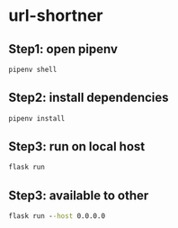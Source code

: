 # url-shortner
## Step1: open pipenv
```cmd
pipenv shell
```

## Step2: install dependencies
```cmd
pipenv install
```

## Step3: run on local host
```cmd
flask run
```

## Step3: available to other
```cmd
flask run --host 0.0.0.0
```
